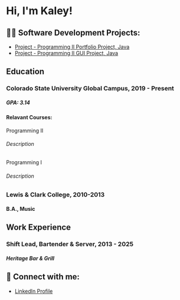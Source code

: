 <h1>Hi, I'm Kaley! </h1>

<h2>👨‍💻 Software Development Projects:</h2>

  - [Project - Programming II Portfolio Project, Java](https://github.com/Kaley-Schlimgen/Prog2Portfolio)
  - [Project - Programming II GUI Project, Java](https://github.com/Kaley-Schlimgen/372CT2)
  <!--
  - [Project - Programming I Portfolio Project, Java](https://github.com/Kaley-Schlimgen/Prog2Portfolio)
  - [Project - Introduction to Programming Portfolio](https://github.com/Kaley-Schlimgen/Prog2Portfolio)
  -->

<h2>Education</h2>

<h3>Colorado State University Global Campus, 2019 - Present</h3>

<h5>GPA: 3.14</h5>

<h4>Relavant Courses:</h4>
<h7>Programming II</h7>
<h6>Description</h6>
<h7>Programming I</h7>
<h6>Description</h6>

<h3>Lewis & Clark College, 2010-2013</h3>
<h4>B.A., Music</h4>

<h2>Work Experience</h2>


<h3>Shift Lead, Bartender & Server, 2013 - 2025</h3>

<h5>Heritage Bar & Grill</h5>

<h2> 🤳 Connect with me:</h2>


- [LinkedIn Profile](https://www.linkedin.com/in/kaley-schlimgen/)





<!--
 is a ✨ _special_ ✨ repository because its `README.md` (this file) appears on your GitHub profile.
Here are some ideas to get you started:

- 🔭 I’m currently working on ...
- 🌱 I’m currently learning ...
- 👯 I’m looking to collaborate on ...
- 🤔 I’m looking for help with ...
- 💬 Ask me about ...
- 📫 How to reach me: ...
- 😄 Pronouns: ...
- ⚡ Fun fact: ...
-->
